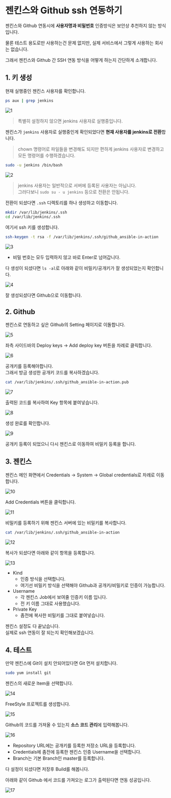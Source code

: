 # 젠킨스와 Github ssh 연동하기

젠킨스와 Github 연동시에 **사용자명과 비밀번호** 인증방식은 보안상 추천하지 않는 방식입니다.  
  
물론 테스트 용도로만 사용하는건 문제 없지만, 실제 서비스에서 그렇게 사용하는 회사는 없습니다.  
  
그래서 젠킨스와 Github 간 SSH 연동 방식을 어떻게 하는지 간단하게 소개합니다.

## 1. 키 생성

현재 실행중인 젠킨스 사용자를 확인합니다.

```bash
ps aux | grep jenkins
```

![1](./images/1.png)

> 특별히 설정하지 않으면 jenkins 사용자로 실행중입니다.

젠킨스가 ```jenkins``` 사용자로 실행중인게 확인되었다면 **현재 사용자를 jenkins로 전환**합니다.  

> chown 명령어로 파일들을 변경해도 되지만 편하게 jenkins 사용자로 변경하고 모든 명령어를 수행하겠습니다.

```bash
sudo -u jenkins /bin/bash
```

![2](./images/2.png)

> jenkins 사용자는 일반적으로 서버에 등록된 사용자는 아닙니다.  
그러다보니 ```sudo su - u jenkins``` 등으로 전환은 안됩니다.


전환이 되셨다면 ```.ssh``` 디렉토리를 하나 생성하고 이동합니다.

```bash
mkdir /var/lib/jenkins/.ssh
cd /var/lib/jenkins/.ssh
```

여기서 ssh 키를 생성합니다.  

```bash
ssh-keygen -t rsa -f /var/lib/jenkins/.ssh/github_ansible-in-action
```

![3](./images/3.png)

* 비밀 번호는 모두 입력하지 않고 바로 Enter로 넘어갑니다.

다 생성이 되셨다면 ```ls -al```로 아래와 같이 비밀키/공개키가 잘 생성되었는지 확인합니다.

![4](./images/4.png)

잘 생성되셨다면 Github으로 이동합니다.

## 2. Github

젠킨스로 연동하고 싶은 Github의 Setting 페이지로 이돌합니다.

![5](./images/5.png)

좌측 사이드바의 Deploy keys -> Add deploy key 버튼을 차례로 클릭합니다.

![6](./images/6.png)

공개키를 등록해야합니다.  
그래서 방금 생성한 공개키 코드를 복사하겠습니다.

```bash
cat /var/lib/jenkins/.ssh/github_ansible-in-action.pub
```

![7](./images/7.png)

출력된 코드를 복사하여 Key 항목에 붙여넣습니다.

![8](./images/8.png)

생성 완료를 확인합니다.

![9](./images/9.png)

공개키 등록이 되었으니 다시 젠킨스로 이동하여 비밀키 등록을 합니다.

## 3. 젠킨스

젠킨스 메인 화면에서 Credentials -> System -> Global credentials로 차례로 이동합니다.

![10](./images/10.png)

Add Credentials 버튼을 클릭합니다.

![11](./images/11.png)

비밀키를 등록하기 위해 젠킨스 서버에 있는 비밀키를 복사합니다.

```bash
cat /var/lib/jenkins/.ssh/github_ansible-in-action
```

![12](./images/12.png)

복사가 되셨다면 아래와 같이 항목을 등록합니다.

![13](./images/13.png)

* Kind
  * 인증 방식을 선택합니다.
  * 여기선 비밀키 방식을 선택해야 Github과 공개키/비밀키로 인증이 가능합니다.
* Username
  * 각 젠킨스 Job에서 보여줄 인증키 이름 입니다.
  * 전 키 이름 그대로 사용했습니다.
* Private Key
  * 좀전에 복사한 비밀키를 그대로 붙여넣습니다.

젠킨스 설정도 다 끝났습니다.  
실제로 ssh 연동이 잘 되는지 확인해보겠습니다.

## 4. 테스트

만약 젠킨스에 Git이 설치 안되어있다면 Git 먼저 설치합니다.

```bash
sudo yum install git
```

젠킨스의 새로운 Item을 선택합니다.

![14](./images/14.png)

FreeStyle 프로젝트를 생성합니다.

![15](./images/15.png)

Github의 코드를 가져올 수 있는지 **소스 코드 관리**에 입력해봅니다.

![16](./images/16.png)

* Repository URL에는 공개키를 등록한 저장소 URL을 등록합니다.
* Credentials에 좀전에 등록한 젠킨스 인증 Username을 선택합니다.
* Branch는 기본 Branch인 master를 등록합니다. 

다 설정이 되셨다면 저장후 Build를 해봅니다.  
  
아래와 같이 Github 에서 코드를 가져오는 로그가 출력된다면 연동 성공입니다.

![17](./images/17.png)